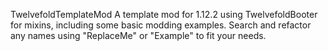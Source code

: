 TwelvefoldTemplateMod
A template mod for 1.12.2 using TwelvefoldBooter for mixins, including some basic modding examples.
Search and refactor any names using "ReplaceMe" or "Example" to fit your needs.
